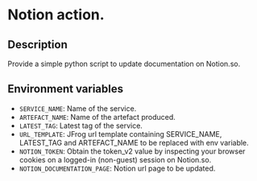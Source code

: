 # Notion action.

## Description

Provide a simple python script to update documentation on Notion.so.

## Environment variables

- `SERVICE_NAME`: Name of the service.
- `ARTEFACT_NAME`: Name of the artefact produced.
- `LATEST_TAG`: Latest tag of the service.
- `URL_TEMPLATE`: JFrog url template containing SERVICE_NAME, LATEST_TAG and ARTEFACT_NAME to be replaced with env variable.
- `NOTION_TOKEN`: Obtain the token_v2 value by inspecting your browser cookies on a logged-in (non-guest) session on Notion.so.
- `NOTION_DOCUMENTATION_PAGE`: Notion url page to be updated.
